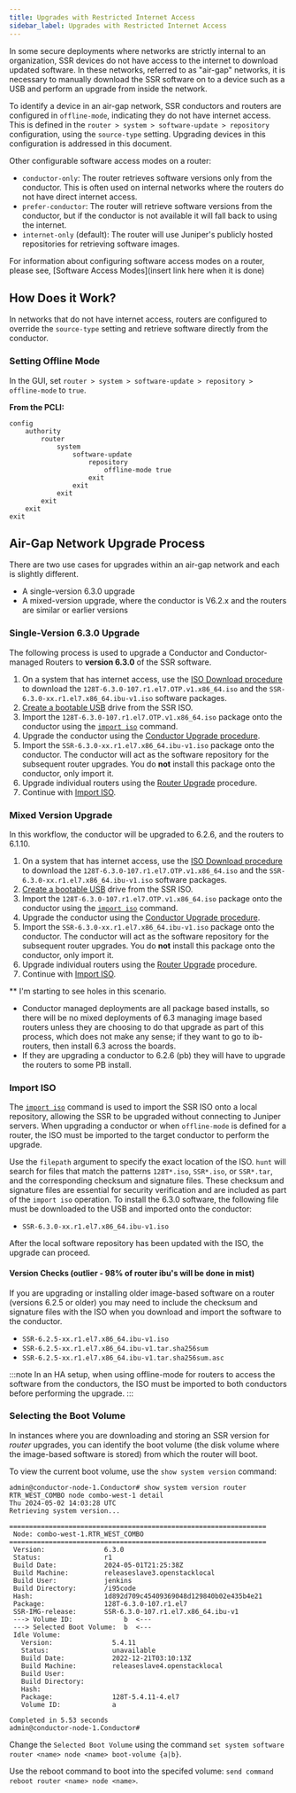 ```yaml
---
title: Upgrades with Restricted Internet Access
sidebar_label: Upgrades with Restricted Internet Access
---
```


In some secure deployments where networks are strictly internal to an organization, SSR devices do not have access to the internet to download updated software. In these networks, referred to as "air-gap" networks, it is necessary to manually download the SSR software on to a device such as a USB and perform an upgrade from inside the network. 

To identify a device in an air-gap network, SSR conductors and routers are configured in `offline-mode`, indicating they do not have internet access. This is defined in the `router > system > software-update > repository` configuration, using the `source-type` setting. Upgrading devices in this configuration is addressed in this document. 

Other configurable software access modes on a router:

- `conductor-only`: The router retrieves software versions only from the conductor. This is often used on internal networks where the routers do not have direct internet access. 
- `prefer-conductor`: The router will retrieve software versions from the conductor, but if the conductor is not available it will fall back to using the internet. 
- `internet-only` (default): The router will use Juniper's publicly hosted repositories for retrieving software images.

For information about configuring software access modes on a router, please see, [Software Access Modes](insert link here when it is done)

## How Does it Work?

In networks that do not have internet access, routers are configured to override the `source-type` setting and retrieve software directly from the conductor. 

### Setting Offline Mode

In the GUI, set `router > system > software-update > repository > offline-mode` to `true`. 

**From the PCLI:**
```
config
    authority
        router
            system
                software-update
                    repository
                        offline-mode true
                    exit
                exit
            exit
        exit
    exit
exit
```
## Air-Gap Network Upgrade Process

There are two use cases for upgrades within an air-gap network and each is slightly different.

- A single-version 6.3.0 upgrade
- A mixed-version upgrade, where the conductor is V6.2.x and the routers are similar or earlier versions

### Single-Version 6.3.0 Upgrade

The following process is used to upgrade a Conductor and Conductor-managed Routers to **version 6.3.0** of the SSR software.

1. On a system that has internet access, use the [ISO Download procedure](intro_downloading_iso.md#downloading-an-iso) to download the `128T-6.3.0-107.r1.el7.OTP.v1.x86_64.iso` and the `SSR-6.3.0-xx.r1.el7.x86_64.ibu-v1.iso` software packages.
2. [Create a bootable USB](intro_creating_bootable_usb.md) drive from the SSR ISO.
2. Import the `128T-6.3.0-107.r1.el7.OTP.v1.x86_64.iso` package onto the conductor using the [`import iso`](cli_reference.md#import-iso) command. 
3. Upgrade the conductor using the [Conductor Upgrade procedure](upgrade_ibu_conductor.md).
4. Import the `SSR-6.3.0-xx.r1.el7.x86_64.ibu-v1.iso` package onto the conductor. The conductor will act as the software repository for the subsequent router upgrades. You do **not** install this package onto the conductor, only import it. 
5. Upgrade individual routers using the [Router Upgrade](upgrade_router.md) procedure.
6. Continue with [Import ISO](#import-iso).

### Mixed Version Upgrade

In this workflow, the conductor will be upgraded to 6.2.6, and the routers to 6.1.10. 

1. On a system that has internet access, use the [ISO Download procedure](intro_downloading_iso.md#downloading-an-iso) to download the `128T-6.3.0-107.r1.el7.OTP.v1.x86_64.iso` and the `SSR-6.3.0-xx.r1.el7.x86_64.ibu-v1.iso` software packages.
2. [Create a bootable USB](intro_creating_bootable_usb.md) drive from the SSR ISO.
2. Import the `128T-6.3.0-107.r1.el7.OTP.v1.x86_64.iso` package onto the conductor using the [`import iso`](cli_reference.md#import-iso) command. 
3. Upgrade the conductor using the [Conductor Upgrade procedure](upgrade_ibu_conductor.md).
4. Import the `SSR-6.3.0-xx.r1.el7.x86_64.ibu-v1.iso` package onto the conductor. The conductor will act as the software repository for the subsequent router upgrades. You do **not** install this package onto the conductor, only import it. 
5. Upgrade individual routers using the [Router Upgrade](upgrade_router.md) procedure.
6. Continue with [Import ISO](#import-iso).






** I'm starting to see holes in this scenario. 
 - Conductor managed deployments are all package based installs, so there will be no mixed deployments of 6.3 managing image based routers unless they are choosing to do that upgrade as part of this process, which does not make any sense; if they want to go to ib-routers, then install 6.3 across the boards.
 - If they are upgrading a conductor to 6.2.6 (pb) they will have to upgrade the routers to some PB install.  



### Import ISO

The [`import iso`](cli_reference.md#import-iso) command is used to import the SSR ISO onto a local repository, allowing the SSR to be upgraded without connecting to Juniper servers. When upgrading a conductor or when `offline-mode` is defined for a router, the ISO must be imported to the target conductor to perform the upgrade. 

Use the `filepath` argument to specify the exact location of the ISO. `hunt` will search for files that match the patterns `128T*.iso`, `SSR*.iso`, or `SSR*.tar`, and the corresponding checksum and signature files. These checksum and signature files are essential for security verification and are included as part of the `import iso` operation. To install the 6.3.0 software, the following file must be downloaded to the USB and imported onto the conductor:

- `SSR-6.3.0-xx.r1.el7.x86_64.ibu-v1.iso`

After the local software repository has been updated with the ISO, the upgrade can proceed.

#### Version Checks (outlier - 98% of router ibu's will be done in mist)

If you are upgrading or installing older image-based software on a router (versions 6.2.5 or older) you may need to include the checksum and signature files with the ISO when you download and import the software to the conductor. 

- `SSR-6.2.5-xx.r1.el7.x86_64.ibu-v1.iso`
- `SSR-6.2.5-xx.r1.el7.x86_64.ibu-v1.tar.sha256sum`
- `SSR-6.2.5-xx.r1.el7.x86_64.ibu-v1.tar.sha256sum.asc`

:::note
In an HA setup, when using offline-mode for routers to access the software from the conductors, the ISO must be imported to both conductors before performing the upgrade.
:::

### Selecting the Boot Volume

In instances where you are downloading and storing an SSR version for *router* upgrades, you can identify the boot volume (the disk volume where the image-based software is stored) from which the router will boot. 

To view the current boot volume, use the `show system version` command: 

```
admin@conductor-node-1.Conductor# show system version router RTR_WEST_COMBO node combo-west-1 detail
Thu 2024-05-02 14:03:28 UTC
Retrieving system version...

=================================================================
 Node: combo-west-1.RTR_WEST_COMBO
=================================================================
 Version:               6.3.0
 Status:                r1
 Build Date:            2024-05-01T21:25:38Z
 Build Machine:         releaseslave3.openstacklocal
 Build User:            jenkins
 Build Directory:       /i95code
 Hash:                  1d892d709c45409369048d129840b02e435b4e21
 Package:               128T-6.3.0-107.r1.el7
 SSR-IMG-release:       SSR-6.3.0-107.r1.el7.x86_64.ibu-v1
 ---> Volume ID:             b  <---
 ---> Selected Boot Volume:  b  <---
 Idle Volume:
   Version:               5.4.11
   Status:                unavailable
   Build Date:            2022-12-21T03:10:13Z
   Build Machine:         releaseslave4.openstacklocal
   Build User:
   Build Directory:
   Hash:
   Package:               128T-5.4.11-4.el7
   Volume ID:             a

Completed in 5.53 seconds
admin@conductor-node-1.Conductor#

```

Change the `Selected Boot Volume` using the command `set system software router <name> node <name> boot-volume {a|b}`.

Use the reboot command to boot into the specifed volume: `send command reboot router <name> node <name>`.
